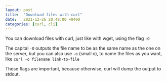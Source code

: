 ```yaml
---
layout: post
title:  "Download files with curl"
date:   2021-12-26 20:48:00 +0400
categories: [curl, cli]
---
```

You can download files with curl, just like with wget, using the flag `-O`

The capital `-O` outputs the file name to be as the same name as the one on the server, but you can also use `-o` (small o), to name the files as you want, like `curl -o filename link-to-file`

These flags are important, because otherwise, curl will dump the output to stdout.